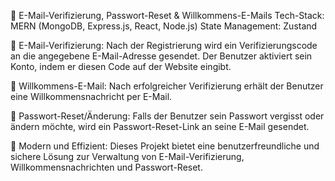 📧 E-Mail-Verifizierung, Passwort-Reset & Willkommens-E-Mails
Tech-Stack: MERN (MongoDB, Express.js, React, Node.js)
State Management: Zustand

🔹 E-Mail-Verifizierung:
Nach der Registrierung wird ein Verifizierungscode an die angegebene E-Mail-Adresse gesendet. Der Benutzer aktiviert sein Konto, indem er diesen Code auf der Website eingibt.

🔹 Willkommens-E-Mail:
Nach erfolgreicher Verifizierung erhält der Benutzer eine Willkommensnachricht per E-Mail.

🔹 Passwort-Reset/Änderung:
Falls der Benutzer sein Passwort vergisst oder ändern möchte, wird ein Passwort-Reset-Link an seine E-Mail gesendet.

🚀 Modern und Effizient:
Dieses Projekt bietet eine benutzerfreundliche und sichere Lösung zur Verwaltung von E-Mail-Verifizierung, Willkommensnachrichten und Passwort-Reset.
